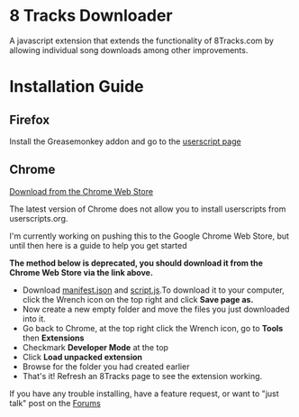 8 Tracks Downloader
=================

A javascript extension that extends the functionality of 8Tracks.com by allowing individual song downloads among other improvements.

<h1>Installation Guide</h1>
<h2>Firefox</h2>
<p>Install the Greasemonkey addon and go to the <a href="http://userscripts.org/scripts/show/125828">userscript page</a></p>

<h2>Chrome</h2>
<a href="https://chrome.google.com/webstore/detail/jloifebflohjhadfijcelkkghmmoknfg" target="_blank">Download from the Chrome Web Store</a>
<p>The latest version of Chrome does not allow you to install userscripts from userscripts.org.</p>
<p>I'm currently working on pushing this to the Google Chrome Web Store, but until then here is a guide to help you get started</p>

<p><b>The method below is deprecated, you should download it from the Chrome Web Store via the link above.</b></p>
<ul>
  <li>Download <a href="https://raw.github.com/Overload119/8TracksDownloader/master/script.js">manifest.json</a> and <a href="https://raw.github.com/Overload119/8TracksDownloader/master/manifest.json">script.js</a>.To download it to your computer, click the Wrench icon on the top right and click <b>Save page as.</b></li>
  <li>Now create a new empty folder and move the files you just downloaded into it.</li>
  <li>Go back to Chrome, at the top right click the Wrench icon, go to <b>Tools</b> then <b>Extensions</b></li>
  <li>Checkmark <b>Developer Mode</b> at the top</li>
  <li>Click <b>Load unpacked extension</b></li>
  <li>Browse for the folder you had created earlier</li>
  <li>That's it! Refresh an 8Tracks page to see the extension working.</li>
</ul>

<p>If you have any trouble installing, have a feature request, or want to "just talk" post on the <a href="http://userscripts.org/scripts/discuss/125828">Forums</a></p>
